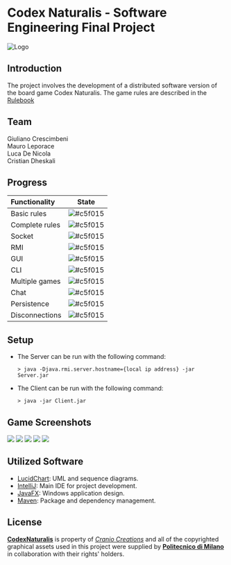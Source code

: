 # Codex Naturalis - Software Engineering Final Project

![Logo](https://github.com/GiulianoCrescimbeni/IS24-AM27/blob/main/src/main/resources/polimi/ingsw/Logo.png)

## Introduction

The project involves the development of a distributed software version of the board game Codex Naturalis.
The game rules are described in the [Rulebook](https://github.com/GiulianoCrescimbeni/IS24-AM27/main/src/main/resources/polimi/ingsw/CODEX_Rulebook_[ITA-ENG].pdf)

## Team
Giuliano Crescimbeni <br>
Mauro Leporace <br>
Luca De Nicola <br>
Cristian Dheskali <br>

## Progress

| Functionality | State |
|:-----------------------|:------------------------------------:|
| Basic rules | ![#c5f015](https://placehold.it/15/44bb44/44bb44) |
| Complete rules | ![#c5f015](https://placehold.it/15/44bb44/44bb44) |
| Socket | ![#c5f015](https://placehold.it/15/44bb44/44bb44) |
| RMI | ![#c5f015](https://placehold.it/15/44bb44/44bb44) |
| GUI | ![#c5f015](https://placehold.it/15/44bb44/44bb44) |
| CLI | ![#c5f015](https://placehold.it/15/44bb44/44bb44)|
| Multiple games | ![#c5f015](https://placehold.it/15/44bb44/44bb44) |
| Chat | ![#c5f015](https://placehold.it/15/44bb44/44bb44) |
| Persistence | ![#c5f015](https://placehold.it/15/f03c15/f03c15) |
| Disconnections | ![#c5f015](https://placehold.it/15/f03c15/f03c15) |

<!--
[![RED](https://placehold.it/15/f03c15/f03c15)](#)
[![YELLOW](https://placehold.it/15/ffdd00/ffdd00)](#)
[![GREEN](https://placehold.it/15/44bb44/44bb44)](#)
-->


## Setup

- The Server can be run with the following command:
    ```shell
    > java -Djava.rmi.server.hostname={local ip address} -jar Server.jar
    ```
    
- The Client can be run with the following command:
    ```shell
    > java -jar Client.jar
    ```

## Game Screenshots

[![](https://i.postimg.cc/RhyPzxb6/Screenshot-2024-07-06-alle-00-07-19.png)]()
[![](https://i.postimg.cc/L6gC3hnz/Screenshot-2024-07-06-alle-00-07-57.png)]()
[![](https://i.postimg.cc/52wsDG5y/Screenshot-2024-07-06-alle-00-10-36.png)]()
[![](https://github.com/GiulianoCrescimbeni/IS24-AM27/blob/main/src/main/resources/polimi/ingsw/gif.gif)]()
[![](https://i.postimg.cc/7PWtzSYH/Screenshot-2024-07-06-alle-00-12-03.png)]()

## Utilized Software

* [LucidChart]((https://www.lucidchart.com/)): UML and sequence diagrams.
* [IntelliJ](https://www.jetbrains.com/idea/): Main IDE for project development.
* [JavaFX](https://openjfx.io/): Windows application design.
* [Maven](https://maven.apache.org/): Package and dependency management.

## License

[**CodexNaturalis**](https://www.craniocreations.it/prodotto/codex-naturalis) is property of [_Cranio Creations_] and all of the copyrighted graphical assets used in this project were supplied by [**Politecnico di Milano**] in collaboration with their rights' holders.

[_Cranio Creations_]: https://www.craniocreations.it/
[**Politecnico di Milano**]: https://www.polimi.it/
